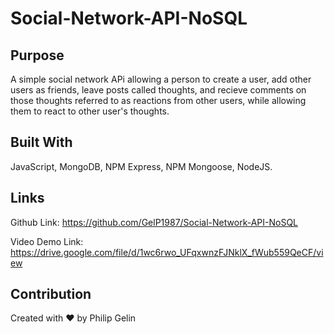 # Social-Network-API-NoSQL

## Purpose

A simple social network APi allowing a person to create a user, add other users as friends, leave posts called thoughts, and recieve comments on those thoughts referred to as reactions from other users, while allowing them to react to other user's thoughts.

## Built With

JavaScript, MongoDB, NPM Express, NPM Mongoose, NodeJS.

## Links

Github Link: https://github.com/GelP1987/Social-Network-API-NoSQL

Video Demo Link: https://drive.google.com/file/d/1wc6rwo_UFqxwnzFJNklX_fWub559QeCF/view

## Contribution

Created with ❤️ by Philip Gelin
